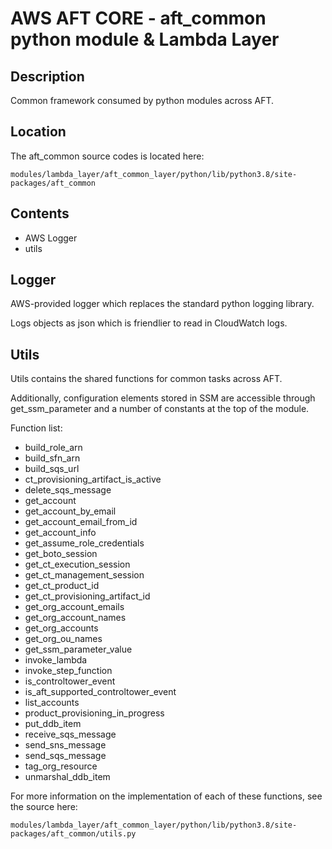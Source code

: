 # AWS AFT CORE - aft_common python module & Lambda Layer

## Description

Common framework consumed by python modules across AFT.

## Location 

The aft_common source codes is located here:

```modules/lambda_layer/aft_common_layer/python/lib/python3.8/site-packages/aft_common```

## Contents

* AWS Logger
* utils

## Logger

AWS-provided logger which replaces the standard python logging library.

Logs objects as json which is friendlier to read in CloudWatch logs.

## Utils

Utils contains the shared functions for common tasks across AFT.

Additionally, configuration elements stored in SSM are accessible through get_ssm_parameter and a number of constants at the top of the module.

Function list:

* build_role_arn
* build_sfn_arn
* build_sqs_url
* ct_provisioning_artifact_is_active
* delete_sqs_message
* get_account
* get_account_by_email
* get_account_email_from_id
* get_account_info
* get_assume_role_credentials
* get_boto_session
* get_ct_execution_session
* get_ct_management_session
* get_ct_product_id
* get_ct_provisioning_artifact_id
* get_org_account_emails
* get_org_account_names
* get_org_accounts
* get_org_ou_names
* get_ssm_parameter_value
* invoke_lambda
* invoke_step_function
* is_controltower_event
* is_aft_supported_controltower_event
* list_accounts
* product_provisioning_in_progress
* put_ddb_item
* receive_sqs_message
* send_sns_message
* send_sqs_message
* tag_org_resource
* unmarshal_ddb_item

For more information on the implementation of each of these functions, see the source here:

```modules/lambda_layer/aft_common_layer/python/lib/python3.8/site-packages/aft_common/utils.py```